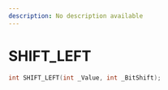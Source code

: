 ```yaml
---
description: No description available 
---
```


# SHIFT_LEFT

```cpp
int SHIFT_LEFT(int _Value, int _BitShift);
```